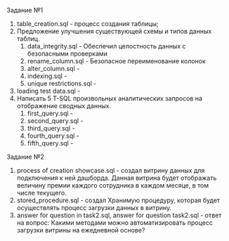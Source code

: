 Задание №1
1. table_creation.sql - процесс создания таблицы;
2. Предложение улучшения существующей схемы и типов данных таблиц.
   1) data_integrity.sql - Обеспечил целостность данных с безопасными проверками
   2) rename_column.sql - Безопасное переименование колонок
   3) alter_column.sql -
   4) indexing.sql -
   5) unique restrictions.sql -
3. loading test data.sql -
4. Написать 5 T-SQL произвольных аналитических запросов на отображение сводных данных.
   1) first_query.sql -
   2) second_query.sql -
   3) third_query.sql -
   4) fourth_query.sql -
   5) fifth_query.sql -

Задание №2
1. process of creation showcase.sql - создал витрину данных для подключения к ней дашборда. Данная витрина будет отображать величину премии каждого сотрудника в каждом месяце, в том числе текущего. 
2. stored_procedure.sql - создал Хранимую процедуру, которая будет осуществлять процесс загрузки данных в витрину.
3. answer for question in task2.sql, answer for question task2.sql - ответ на вопрос: Какими методами можно автоматизировать процесс загрузки витрины на ежедневной основе?


